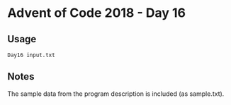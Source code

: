 # Advent of Code 2018 - Day 16

## Usage
```
Day16 input.txt
```

## Notes
The sample data from the program description is included (as sample.txt).